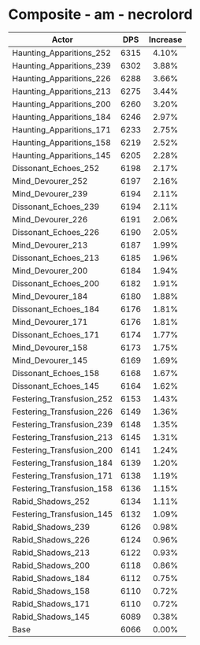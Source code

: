# Composite - am - necrolord
| Actor | DPS | Increase |
|---|:---:|:---:|
|Haunting_Apparitions_252|6315|4.10%|
|Haunting_Apparitions_239|6302|3.88%|
|Haunting_Apparitions_226|6288|3.66%|
|Haunting_Apparitions_213|6275|3.44%|
|Haunting_Apparitions_200|6260|3.20%|
|Haunting_Apparitions_184|6246|2.97%|
|Haunting_Apparitions_171|6233|2.75%|
|Haunting_Apparitions_158|6219|2.52%|
|Haunting_Apparitions_145|6205|2.28%|
|Dissonant_Echoes_252|6198|2.17%|
|Mind_Devourer_252|6197|2.16%|
|Mind_Devourer_239|6194|2.11%|
|Dissonant_Echoes_239|6194|2.11%|
|Mind_Devourer_226|6191|2.06%|
|Dissonant_Echoes_226|6190|2.05%|
|Mind_Devourer_213|6187|1.99%|
|Dissonant_Echoes_213|6185|1.96%|
|Mind_Devourer_200|6184|1.94%|
|Dissonant_Echoes_200|6182|1.91%|
|Mind_Devourer_184|6180|1.88%|
|Dissonant_Echoes_184|6176|1.81%|
|Mind_Devourer_171|6176|1.81%|
|Dissonant_Echoes_171|6174|1.77%|
|Mind_Devourer_158|6173|1.75%|
|Mind_Devourer_145|6169|1.69%|
|Dissonant_Echoes_158|6168|1.67%|
|Dissonant_Echoes_145|6164|1.62%|
|Festering_Transfusion_252|6153|1.43%|
|Festering_Transfusion_226|6149|1.36%|
|Festering_Transfusion_239|6148|1.35%|
|Festering_Transfusion_213|6145|1.31%|
|Festering_Transfusion_200|6141|1.24%|
|Festering_Transfusion_184|6139|1.20%|
|Festering_Transfusion_171|6138|1.19%|
|Festering_Transfusion_158|6136|1.15%|
|Rabid_Shadows_252|6134|1.11%|
|Festering_Transfusion_145|6132|1.09%|
|Rabid_Shadows_239|6126|0.98%|
|Rabid_Shadows_226|6124|0.96%|
|Rabid_Shadows_213|6122|0.93%|
|Rabid_Shadows_200|6118|0.86%|
|Rabid_Shadows_184|6112|0.75%|
|Rabid_Shadows_158|6110|0.72%|
|Rabid_Shadows_171|6110|0.72%|
|Rabid_Shadows_145|6089|0.38%|
|Base|6066|0.00%|
